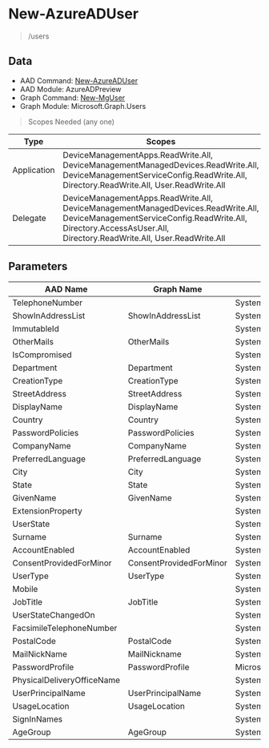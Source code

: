 # New-AzureADUser

> /users

## Data

+ AAD Command: [New-AzureADUser](https://docs.microsoft.com/en-us/powershell/module/AzureADPreview/New-AzureADUser)
+ AAD Module: AzureADPreview
+ Graph Command: [New-MgUser](https://docs.microsoft.com/en-us/powershell/module/Microsoft.Graph.Users/New-MgUser)
+ Graph Module: Microsoft.Graph.Users

> Scopes Needed (any one)

|Type|Scopes|
|---|---|
|Application|DeviceManagementApps.ReadWrite.All, DeviceManagementManagedDevices.ReadWrite.All, DeviceManagementServiceConfig.ReadWrite.All, Directory.ReadWrite.All, User.ReadWrite.All|
|Delegate|DeviceManagementApps.ReadWrite.All, DeviceManagementManagedDevices.ReadWrite.All, DeviceManagementServiceConfig.ReadWrite.All, Directory.AccessAsUser.All, Directory.ReadWrite.All, User.ReadWrite.All|

## Parameters

|AAD Name|Graph Name|AAD Type|Graph Type|Infos|
|---|---|---|---|---|
|TelephoneNumber||System.String|||
|ShowInAddressList|ShowInAddressList|System.Nullable/System.Boolean|System.Management.Automation.SwitchParameter||
|ImmutableId||System.String|||
|OtherMails|OtherMails|System.Collections.Generic.List/System.String|System.String[]||
|IsCompromised||System.Nullable/System.Boolean|||
|Department|Department|System.String|System.String||
|CreationType|CreationType|System.String|System.String||
|StreetAddress|StreetAddress|System.String|System.String||
|DisplayName|DisplayName|System.String|System.String||
|Country|Country|System.String|System.String||
|PasswordPolicies|PasswordPolicies|System.String|System.String||
|CompanyName|CompanyName|System.String|System.String||
|PreferredLanguage|PreferredLanguage|System.String|System.String||
|City|City|System.String|System.String||
|State|State|System.String|System.String||
|GivenName|GivenName|System.String|System.String||
|ExtensionProperty||System.Collections.Generic.Dictionary`2[[System.String|||
|UserState||System.String|||
|Surname|Surname|System.String|System.String||
|AccountEnabled|AccountEnabled|System.Nullable/System.Boolean|System.Management.Automation.SwitchParameter||
|ConsentProvidedForMinor|ConsentProvidedForMinor|System.String|System.String||
|UserType|UserType|System.String|System.String||
|Mobile||System.String|||
|JobTitle|JobTitle|System.String|System.String||
|UserStateChangedOn||System.String|||
|FacsimileTelephoneNumber||System.String|||
|PostalCode|PostalCode|System.String|System.String||
|MailNickName|MailNickname|System.String|System.String||
|PasswordProfile|PasswordProfile|Microsoft.Open.AzureAD.Model.PasswordProfile|Microsoft.Graph.PowerShell.Models.IMicrosoftGraphPasswordProfile||
|PhysicalDeliveryOfficeName||System.String|||
|UserPrincipalName|UserPrincipalName|System.String|System.String||
|UsageLocation|UsageLocation|System.String|System.String||
|SignInNames||System.Collections.Generic.List/Microsoft.Open.AzureAD.Model.SignInName|||
|AgeGroup|AgeGroup|System.String|System.String||

